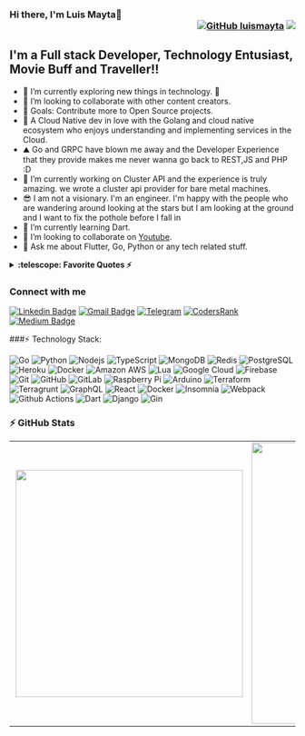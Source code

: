 ### Hi there, I'm Luis Mayta👋 <div align = 'right'>[![GitHub luismayta](https://img.shields.io/github/followers/luismayta?label=follow&style=social)](https://github.com/luismayta) ![](https://komarev.com/ghpvc/?username=luismayta&color=yellow)</div>

## I'm a Full stack Developer, Technology Entusiast, Movie Buff and Traveller!!

- 🌱 I’m currently exploring new things in technology. 🤣
- 👯 I’m looking to collaborate with other content creators.
- 🥅 Goals: Contribute more to Open Source projects.
- 🚀 A Cloud Native dev in love with the Golang and cloud native ecosystem who enjoys understanding and implementing services in the Cloud.
- ⛰️ Go and GRPC have blown me away and the Developer Experience that they provide makes me never wanna go back to REST,JS and PHP :D
- 🌱 I’m currently working on Cluster API and the experience is truly amazing. we wrote a cluster api provider for bare metal machines.
- 😎 I am not a visionary. I'm an engineer. I'm happy with the people who are wandering around looking at the stars but I am looking at the ground and I want to fix the pothole before I fall in
- 🌱 I’m currently learning Dart.
- 👯 I’m looking to collaborate on [Youtube](https://youtube.com/slovacus).
- 💬 Ask me about Flutter, Go, Python or any tech related stuff.
<details>
  <summary><b>:telescope: Favorite Quotes ⚡</b></summary>
- See, you not only have to be a good coder to create a system like Linux, you have to be a sneaky bastard too. ~ Linus Torvalds<br />
- The Linux philosophy is 'Laugh in the face of danger'. Oops. Wrong One. 'Do it yourself'. Yes, that's it. ~ Linus Torvalds<br />
- Microsoft isn't evil, they just make really crappy operating systems. ~ Linus Torvalds<br />
- In real open source, you have the right to control your own destiny. ~ Linus Torvalds<br />
</details>

### Connect with me

[![Linkedin Badge](https://img.shields.io/badge/-luismayta-blue?style=flat-square&logo=Linkedin&logoColor=white&link=https://www.linkedin.com/in/luismayta/)](https://www.linkedin.com/in/luismayta/) [![Gmail Badge](https://img.shields.io/badge/-slovacus@gmail.com-c14438?style=flat-square&logo=Gmail&logoColor=white&link=mailto:slovacus@gmail.com)](mailto:slovacus@gmail.com) [![Telegram](https://img.shields.io/badge/Join%20us%20on-Telegram-blue?style=flat-square&logo=telegram)](https://t.me/luismayta) [![CodersRank](https://img.shields.io/badge/-luismayta-67A4AC?style=flat-square&labelColor=ffffff&logo=codersrank&link=https://profile.codersrank.io/user/luismayta)](https://profile.codersrank.io/user/luismayta) [![Medium Badge](https://img.shields.io/badge/-@luismayta-03a57a?style=flat-square&labelColor=000000&logo=Medium&link=https://medium.com/@luismayta/)](https://medium.com/@luismayta)

###⚡ Technology Stack:

![Go](https://img.shields.io/badge/-Go-43853d?style=flat-square&logo=Go&logoColor=white) ![Python](https://img.shields.io/badge/-Python-black?style=flat-square&logo=Python) ![Nodejs](https://img.shields.io/badge/-Nodejs-black?style=flat-square&logo=Node.js) ![TypeScript](https://img.shields.io/badge/-TypeScript-007ACC?style=flat-square&logo=typescript) ![MongoDB](https://img.shields.io/badge/-MongoDB-black?style=flat-square&logo=mongodb) ![Redis](https://img.shields.io/badge/-Redis-black?style=flat-square&logo=Redis) ![PostgreSQL](https://img.shields.io/badge/-PostgreSQL-336791?style=flat-square&logo=postgresql) ![Heroku](https://img.shields.io/badge/-Heroku-430098?style=flat-square&logo=heroku) ![Docker](https://img.shields.io/badge/-Docker-black?style=flat-square&logo=docker) ![Amazon AWS](https://img.shields.io/badge/Amazon%20AWS-232F3E?style=flat-square&logo=amazon-aws) ![Lua](https://img.shields.io/badge/-Lua-007ACC?style=flat-square&logo=lua&logoColor=white) ![Google Cloud](https://img.shields.io/badge/Google%20Cloud-black?style=flat-square&logo=google-cloud) ![Firebase](https://img.shields.io/badge/Firebase-039BE5?style=flat-square&logo=firebase) ![Git](https://img.shields.io/badge/-Git-black?style=flat-square&logo=git) ![GitHub](https://img.shields.io/badge/-GitHub-181717?style=flat-square&logo=github) ![GitLab](https://img.shields.io/badge/-GitLab-FCA121?style=flat-square&logo=gitlab) ![Raspberry Pi](https://img.shields.io/badge/-Raspberry%20Pi-C51A4A?style=flat-square&logo=Raspberry-Pi) ![Arduino](https://img.shields.io/badge/Arduino-black?style=flat-square&logo=Arduino) ![Terraform](https://img.shields.io/badge/-Terraform-007ACC?style=flat-square&logo=Terraform&logoColor=wite) ![Terragrunt](https://img.shields.io/badge/-Terragrunt-007ACC?style=flat-square&logo=Terraform&logoColor=white) ![GraphQL](https://img.shields.io/badge/-GraphQL-E10098?style=flat-square&logo=graphql&logoColor=white) ![React](https://img.shields.io/badge/-React-45b8d8?style=flat-square&logo=react&logoColor=white) ![Docker](https://img.shields.io/badge/-Docker-46a2f1?style=flat-square&logo=docker&logoColor=white) ![Insomnia](https://img.shields.io/badge/-Insomnia-5849BE?style=flat-square&logo=insomnia&logoColor=white) ![Webpack](https://img.shields.io/badge/-Webpack-8DD6F9?style=flat-square&logo=webpack&logoColor=white) ![Github Actions](https://img.shields.io/badge/-Github_Actions-2088FF?style=flat-square&logo=github-actions&logoColor=white) ![Dart](https://img.shields.io/badge/-Dart-43853d?style=flat-square&logo=Dart&logoColor=white) ![Django](https://img.shields.io/badge/-Django-ea2845?style=flat-square&logo=django&logoColor=white) ![Gin](https://img.shields.io/badge/-Gin-ea2845?style=flat-square&logo=gin&logoColor=white)

### :zap: GitHub Stats

<center>
  <table>
    <tr>
        <td><img width="400px" align="right" src="https://github-readme-stats.vercel.app/api/wakatime?username=luismayta"/></td>
        <td><img width="495px" align="left" src="https://github-readme-stats.vercel.app/api?username=luismayta&show_icons=true&count_private=true" /></td>
    </tr>
  </table>
</center>

